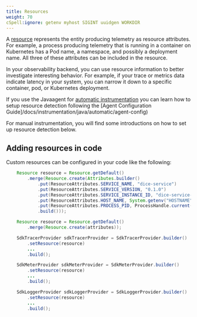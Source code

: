 ```yaml
---
title: Resources
weight: 70
cSpell:ignore: getenv myhost SIGINT uuidgen WORKDIR
---
```


A [resource](/docs/specs/otel/resource/sdk/) represents the entity producing
telemetry as resource attributes. For example, a process producing telemetry
that is running in a container on Kubernetes has a Pod name, a namespace, and
possibly a deployment name. All three of these attributes can be included in the
resource.

In your observability backend, you can use resource information to better
investigate interesting behavior. For example, if your trace or metrics data
indicate latency in your system, you can narrow it down to a specific container,
pod, or Kubernetes deployment.

If you use the Javaagent for
[automatic instrumentation](/docs/instrumentation/java/automatic) you can learn
how to setup resource detection following the [Agent Configuration
Guide]/docs/instrumentation/java/automatic/agent-config)

For manual instrumentation, you will find some introductions on how to set up
resource detection below.

## Adding resources in code

Custom resources can be configured in your code like the following:

```java
    Resource resource = Resource.getDefault()
        .merge(Resource.create(Attributes.builder()
            .put(ResourceAttributes.SERVICE_NAME, "dice-service")
            .put(ResourceAttributes.SERVICE_VERSION, "0.1.0")
            .put(ResourceAttributes.SERVICE_INSTANCE_ID, "dice-service-1")
            .put(ResourceAttributes.HOST_NAME, System.getenv("HOSTNAME"))
            .put(ResourceAttributes.PROCESS_PID, ProcessHandle.current().pid())
            .build()));

    Resource resource = Resource.getDefault()
        .merge(Resource.create(attributes));

    SdkTracerProvider sdkTracerProvider = SdkTracerProvider.builder()
        .setResource(resource)
        ...
        .build();

    SdkMeterProvider sdkMeterProvider = SdkMeterProvider.builder()
        .setResource(resource)
        ...
        .build();

    SdkLoggerProvider sdkLoggerProvider = SdkLoggerProvider.builder()
        .setResource(resource)
        ...
        .build();
```
